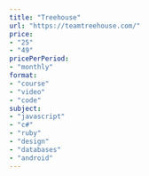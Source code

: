 ```yaml
---
title: "Treehouse"
url: "https://teamtreehouse.com/"
price: 
- "25"
- "49"
pricePerPeriod: 
- "monthly"
format: 
- "course"
- "video"
- "code"
subject: 
- "javascript"
- "c#"
- "ruby"
- "design"
- "databases"
- "android"
---
```


